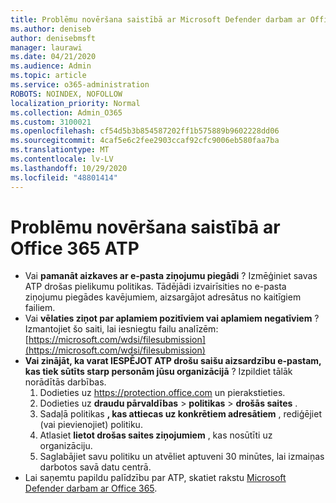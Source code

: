 ```yaml
---
title: Problēmu novēršana saistībā ar Microsoft Defender darbam ar Office 365 (ATP)
ms.author: deniseb
author: denisebmsft
manager: laurawi
ms.date: 04/21/2020
ms.audience: Admin
ms.topic: article
ms.service: o365-administration
ROBOTS: NOINDEX, NOFOLLOW
localization_priority: Normal
ms.collection: Admin_O365
ms.custom: 3100021
ms.openlocfilehash: cf54d5b3b854587202ff1b575889b9602228dd06
ms.sourcegitcommit: 4caf5e6c2fee2903ccaf92cfc9006eb580faa7ba
ms.translationtype: MT
ms.contentlocale: lv-LV
ms.lasthandoff: 10/29/2020
ms.locfileid: "48801414"
---
```

# <a name="troubleshoot-issues-with-office-365-atp"></a>Problēmu novēršana saistībā ar Office 365 ATP

- Vai **pamanāt aizkaves ar e-pasta ziņojumu piegādi** ? Izmēģiniet savas ATP drošas pielikumu politikas. Tādējādi izvairīsities no e-pasta ziņojumu piegādes kavējumiem, aizsargājot adresātus no kaitīgiem failiem.
- Vai **vēlaties ziņot par aplamiem pozitīviem vai aplamiem negatīviem** ? Izmantojiet šo saiti, lai iesniegtu failu analīzēm: [https://microsoft.com/wdsi/filesubmission](https://microsoft.com/wdsi/filesubmission)
- **Vai zinājāt, ka varat IESPĒJOT ATP drošu saišu aizsardzību e-pastam, kas tiek sūtīts starp personām jūsu organizācijā** ? Izpildiet tālāk norādītās darbības.
    1. Dodieties uz https://protection.office.com un pierakstieties.
    2. Dodieties uz **draudu pārvaldības**  >  **politikas**  >  **drošās saites** .
    3. Sadaļā politikas **, kas attiecas uz konkrētiem adresātiem** , rediģējiet (vai pievienojiet) politiku.
    4. Atlasiet **lietot drošas saites ziņojumiem** , kas nosūtīti uz organizāciju.
    5. Saglabājiet savu politiku un atvēliet aptuveni 30 minūtes, lai izmaiņas darbotos savā datu centrā.
- Lai saņemtu papildu palīdzību par ATP, skatiet rakstu [Microsoft Defender darbam ar Office 365](https://docs.microsoft.com/microsoft-365/security/office-365-security/office-365-atp).